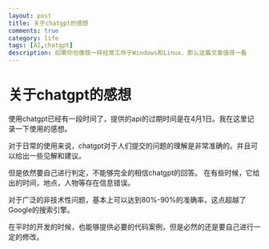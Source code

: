 ```yaml
---
layout: post
title: 关于chatgpt的感想
comments: true
category: life
tags: [AI,chatgpt]
description: 如果你也像我一样经常工作于Windows和Linux，那么这篇文章值得一看
---
```


# 关于chatgpt的感想

使用chatgpt已经有一段时间了，提供的api的过期时间是在4月1日。我在这里记录一下使用的感想。

对于日常的使用来说，chatgpt对于人们提交的问题的理解是非常准确的。并且可以给出一些见解和建议。

但是依然要自己进行判定，不能够完全的相信chatgpt的回答。 在有些时候，它给出的时间，地点，人物等存在信息错误。

对于广泛的非技术性问题，基本上可以达到80%-90%的准确率，这点超越了Google的搜索引擎。

在平时的开发的时候，也能够提供必要的代码案例，但是必然的还是要自己进行一定的修改。